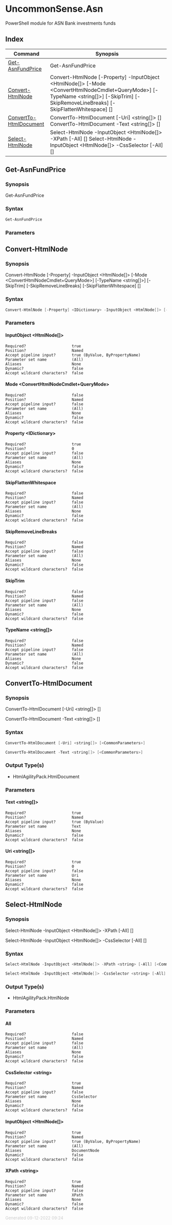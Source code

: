# UncommonSense.Asn

PowerShell module for ASN Bank investments funds

## Index

| Command | Synopsis |
| ------- | -------- |
| [Get-AsnFundPrice](#Get-AsnFundPrice) | Get-AsnFundPrice |
| [Convert-HtmlNode](#Convert-HtmlNode) | Convert-HtmlNode [-Property] <IDictionary> -InputObject <HtmlNode[]> [-Mode <ConvertHtmlNodeCmdlet+QueryMode>] [-TypeName <string[]>] [-SkipTrim] [-SkipRemoveLineBreaks] [-SkipFlattenWhitespace] [<CommonParameters>] |
| [ConvertTo-HtmlDocument](#ConvertTo-HtmlDocument) | ConvertTo-HtmlDocument [-Uri] <string[]> [<CommonParameters>]  ConvertTo-HtmlDocument -Text <string[]> [<CommonParameters>] |
| [Select-HtmlNode](#Select-HtmlNode) | Select-HtmlNode -InputObject <HtmlNode[]> -XPath <string> [-All] [<CommonParameters>]  Select-HtmlNode -InputObject <HtmlNode[]> -CssSelector <string> [-All] [<CommonParameters>] |

<a name="Get-AsnFundPrice"></a>
## Get-AsnFundPrice
### Synopsis
Get-AsnFundPrice
### Syntax
```powershell
Get-AsnFundPrice
```
### Parameters
<a name="Convert-HtmlNode"></a>
## Convert-HtmlNode
### Synopsis
Convert-HtmlNode [-Property] <IDictionary> -InputObject <HtmlNode[]> [-Mode <ConvertHtmlNodeCmdlet+QueryMode>] [-TypeName <string[]>] [-SkipTrim] [-SkipRemoveLineBreaks] [-SkipFlattenWhitespace] [<CommonParameters>]
### Syntax
```powershell
Convert-HtmlNode [-Property] <IDictionary> -InputObject <HtmlNode[]> [-Mode <ConvertHtmlNodeCmdlet+QueryMode>] [-TypeName <string[]>] [-SkipTrim] [-SkipRemoveLineBreaks] [-SkipFlattenWhitespace] [<CommonParameters>]
```
### Parameters
#### InputObject &lt;HtmlNode[]&gt;
    
    Required?                    true
    Position?                    Named
    Accept pipeline input?       true (ByValue, ByPropertyName)
    Parameter set name           (All)
    Aliases                      None
    Dynamic?                     false
    Accept wildcard characters?  false
#### Mode &lt;ConvertHtmlNodeCmdlet+QueryMode&gt;
    
    Required?                    false
    Position?                    Named
    Accept pipeline input?       false
    Parameter set name           (All)
    Aliases                      None
    Dynamic?                     false
    Accept wildcard characters?  false
#### Property &lt;IDictionary&gt;
    
    Required?                    true
    Position?                    0
    Accept pipeline input?       false
    Parameter set name           (All)
    Aliases                      None
    Dynamic?                     false
    Accept wildcard characters?  false
#### SkipFlattenWhitespace
    
    Required?                    false
    Position?                    Named
    Accept pipeline input?       false
    Parameter set name           (All)
    Aliases                      None
    Dynamic?                     false
    Accept wildcard characters?  false
#### SkipRemoveLineBreaks
    
    Required?                    false
    Position?                    Named
    Accept pipeline input?       false
    Parameter set name           (All)
    Aliases                      None
    Dynamic?                     false
    Accept wildcard characters?  false
#### SkipTrim
    
    Required?                    false
    Position?                    Named
    Accept pipeline input?       false
    Parameter set name           (All)
    Aliases                      None
    Dynamic?                     false
    Accept wildcard characters?  false
#### TypeName &lt;string[]&gt;
    
    Required?                    false
    Position?                    Named
    Accept pipeline input?       false
    Parameter set name           (All)
    Aliases                      None
    Dynamic?                     false
    Accept wildcard characters?  false
<a name="ConvertTo-HtmlDocument"></a>
## ConvertTo-HtmlDocument
### Synopsis
ConvertTo-HtmlDocument [-Uri] <string[]> [<CommonParameters>]

ConvertTo-HtmlDocument -Text <string[]> [<CommonParameters>]
### Syntax
```powershell
ConvertTo-HtmlDocument [-Uri] <string[]> [<CommonParameters>]

ConvertTo-HtmlDocument -Text <string[]> [<CommonParameters>]
```
### Output Type(s)

- HtmlAgilityPack.HtmlDocument

### Parameters
#### Text &lt;string[]&gt;
    
    Required?                    true
    Position?                    Named
    Accept pipeline input?       true (ByValue)
    Parameter set name           Text
    Aliases                      None
    Dynamic?                     false
    Accept wildcard characters?  false
#### Uri &lt;string[]&gt;
    
    Required?                    true
    Position?                    0
    Accept pipeline input?       false
    Parameter set name           Uri
    Aliases                      None
    Dynamic?                     false
    Accept wildcard characters?  false
<a name="Select-HtmlNode"></a>
## Select-HtmlNode
### Synopsis
Select-HtmlNode -InputObject <HtmlNode[]> -XPath <string> [-All] [<CommonParameters>]

Select-HtmlNode -InputObject <HtmlNode[]> -CssSelector <string> [-All] [<CommonParameters>]
### Syntax
```powershell
Select-HtmlNode -InputObject <HtmlNode[]> -XPath <string> [-All] [<CommonParameters>]

Select-HtmlNode -InputObject <HtmlNode[]> -CssSelector <string> [-All] [<CommonParameters>]
```
### Output Type(s)

- HtmlAgilityPack.HtmlNode

### Parameters
#### All
    
    Required?                    false
    Position?                    Named
    Accept pipeline input?       false
    Parameter set name           (All)
    Aliases                      None
    Dynamic?                     false
    Accept wildcard characters?  false
#### CssSelector &lt;string&gt;
    
    Required?                    true
    Position?                    Named
    Accept pipeline input?       false
    Parameter set name           CssSelector
    Aliases                      None
    Dynamic?                     false
    Accept wildcard characters?  false
#### InputObject &lt;HtmlNode[]&gt;
    
    Required?                    true
    Position?                    Named
    Accept pipeline input?       true (ByValue, ByPropertyName)
    Parameter set name           (All)
    Aliases                      DocumentNode
    Dynamic?                     false
    Accept wildcard characters?  false
#### XPath &lt;string&gt;
    
    Required?                    true
    Position?                    Named
    Accept pipeline input?       false
    Parameter set name           XPath
    Aliases                      None
    Dynamic?                     false
    Accept wildcard characters?  false
<div style='font-size:small; color: #ccc'>Generated 09-12-2022 09:24</div>
